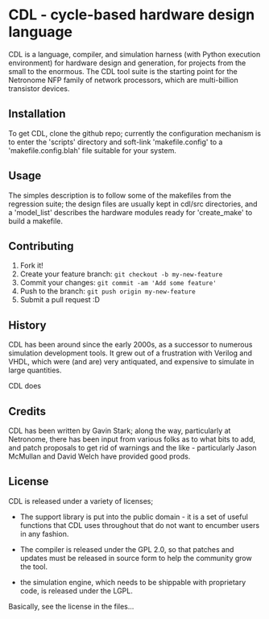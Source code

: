# CDL - cycle-based hardware design language

CDL is a language, compiler, and simulation harness (with Python
execution environment) for hardware design and generation, for
projects from the small to the enormous. The CDL tool suite is the
starting point for the Netronome NFP family of network processors,
which are multi-billion transistor devices.

## Installation

To get CDL, clone the github repo; currently the configuration
mechanism is to enter the 'scripts' directory and soft-link
'makefile.config' to a 'makefile.config.blah' file suitable for your
system.

## Usage

The simples description is to follow some of the makefiles from the
regression suite; the design files are usually kept in cdl/src
directories, and a 'model_list' describes the hardware modules ready
for 'create_make' to build a makefile.

## Contributing

1. Fork it!
2. Create your feature branch: `git checkout -b my-new-feature`
3. Commit your changes: `git commit -am 'Add some feature'`
4. Push to the branch: `git push origin my-new-feature`
5. Submit a pull request :D

## History

CDL has been around since the early 2000s, as a successor to numerous
simulation development tools. It grew out of a frustration with
Verilog and VHDL, which were (and are) very antiquated, and expensive
to simulate in large quantities.

CDL does 

## Credits

CDL has been written by Gavin Stark; along the way, particularly at
Netronome, there has been input from various folks as to what bits to
add, and patch proposals to get rid of warnings and the like -
particularly Jason McMullan and David Welch have provided good prods.

## License

CDL is released under a variety of licenses;

* The support library is put into the public domain - it is a set of
  useful functions that CDL uses throughout that do not want to
  encumber users in any fashion.

* The compiler is released under the GPL 2.0, so that patches and
  updates must be released in source form to help the community grow
  the tool.

* the simulation engine, which needs to be shippable with proprietary
code, is released under the LGPL.

Basically, see the license in the files...